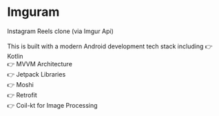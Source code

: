 # Imguram
Instagram Reels clone (via Imgur Api)<br />
<br />
This is built with a modern Android development tech stack including
👉 Kotlin <br />
👉 MVVM Architecture<br />
👉 Jetpack Libraries<br />
👉 Moshi<br />
👉 Retrofit<br />
👉 Coil-kt for Image Processing <br />
